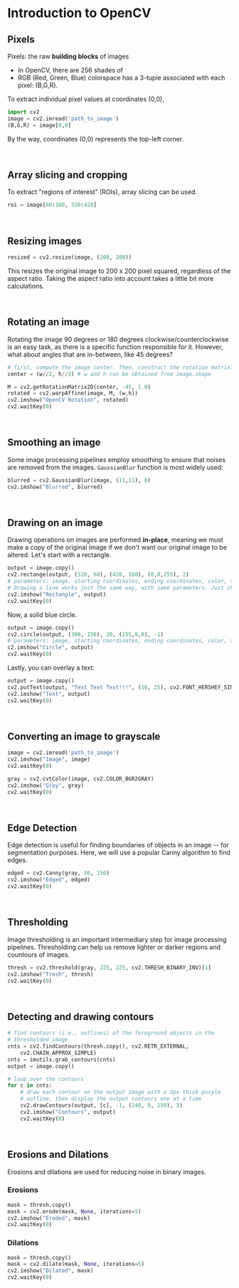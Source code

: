 # Introduction to OpenCV

## Pixels

Pixels: the raw __building blocks__ of images
- In OpenCV, there are 256 shades of  
- RGB (Red, Green, Blue) colorspace has a 3-tuple associated with each pixel: (B,G,R).

To extract individual pixel values at coordinates (0,0),
```python
import cv2
image = cv2.imread('path_to_image')
(B,G,R) = image[0,0]
```
By the way, coordinates (0,0) represents the top-left corner.

&nbsp;

## Array slicing and cropping

To extract "regions of interest" (ROIs), array slicing can be used.

```python
roi = image[60:160, 320:420]
```

&nbsp;

## Resizing images

```python
resized = cv2.resize(image, (200, 200))
```
This resizes the original image to 200 x 200 pixel squared, regardless of the aspect ratio. Taking the aspect ratio into account takes a little bit more calculations.

&nbsp;

## Rotating an image

Rotating the image 90 degrees or 180 degrees clockwise/counterclockwise is an easy task, as there is a specific function responsible for it. However, what about angles that are in-between, like 45 degrees?

```python
# first, compute the image center. Then, construct the rotation matrix. Lastly, apply the affine warp.
center = (w//2, h//2) # w and h can be obtained from image.shape

M = cv2.getRotationMatrix2D(center, -45, 1.0)
rotated = cv2.warpAffine(image, M, (w,h))
cv2.imshow("OpenCV Rotation", rotated)
cv2.waitKey(0)
```

&nbsp;

## Smoothing an image

Some image processing pipelines employ smoothing to ensure that noises are removed from the images. `GaussianBlur` function is most widely used:

```python
blurred = cv2.GaussianBlur(image, (11,11), 0)
cv2.imshow("Blurred", blurred)
```

&nbsp;

## Drawing on an image

Drawing operations on images are performed __in-place__, meaning we must make a copy of the original image if we don't want our original image to be altered. Let's start with a rectangle.

```python
output = image.copy()
cv2.rectange(output, (320, 60), (420, 160), (0,0,255), 2)
# parameters: image, starting coordinates, ending coordinates, color, thickness
# Drawing a line works just the same way, with same parameters. Just change the function to cv2.line().
cv2.imshow("Rectangle", output)
cv2.waitKey(0)
```
Now, a solid blue circle.

```python
output = image.copy()
cv2.circle(output, (300, 150), 20, (255,0,0), -1)
# parameters: image, starting coordinates, ending coordinates, color, thickness (solid: -1)
c2.imshow("Circle", output)
cv2.waitKey(0)
```

Lastly, you can overlay a text:

```python
output = image.copy()
cv2.putText(output, "Text Text Text!!!", (10, 25), cv2.FONT_HERSHEY_SIMPLEX, 0.7, (0, 255, 0), 2))
cv2.imshow("Text", output)
cv2.waitKey(0)
```
&nbsp;

## Converting an image to grayscale

```python
image = cv2.imread('path_to_image')
cv2.imshow("Image", image)
cv2.waitKey(0)

gray = cv2.cvtColor(image, cv2.COLOR_BGR2GRAY)
cv2.imshow("Gray", gray)
cv2.waitKey(0)
```

&nbsp;

## Edge Detection

Edge detection is useful for finding boundaries of objects in an image -- for segmentation purposes. Here, we will use a popular Canny algorithm to find edges.

```python
edged = cv2.Canny(gray, 30, 150)
cv2.imshow("Edged", edged)
cv2.waitKey(0)
```
&nbsp;

## Thresholding

Image thresholding is an important intermediary step for image processing pipelines. Thresholding can help us remove lighter or darker regions and countours of images.

```python
thresh = cv2.threshold(gray, 225, 225, cv2.THRESH_BINARY_INV)[1]
cv2.imshow("Tresh", thresh)
cv2.waitKey(0)
```
&nbsp;

## Detecting and drawing contours

```python
# find contours (i.e., outlines) of the foreground objects in the
# thresholded image
cnts = cv2.findContours(thresh.copy(), cv2.RETR_EXTERNAL,
	cv2.CHAIN_APPROX_SIMPLE)
cnts = imutils.grab_contours(cnts)
output = image.copy()

# loop over the contours
for c in cnts:
	# draw each contour on the output image with a 3px thick purple
	# outline, then display the output contours one at a time
	cv2.drawContours(output, [c], -1, (240, 0, 159), 3)
	cv2.imshow("Contours", output)
	cv2.waitKey(0)
```

&nbsp;

## Erosions and Dilations

Erosions and dilations are used for reducing noise in binary images. 

### Erosions

```python
mask = thresh.copy()
mask = cv2.erode(mask, None, iterations=5)
cv2.imshow("Eroded", mask)
cv2.waitKey(0)
```

### Dilations

```python
mask = thresh.copy()
mask = cv2.dilate(mask, None, iterations=5)
cv2.imshow("Dilated", mask)
cv2.waitKey(0)
```